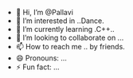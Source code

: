 - 👋 Hi, I’m @Pallavi
- 👀 I’m interested in ..Dance.
- 🌱 I’m currently learning .C++..
- 💞️ I’m looking to collaborate on ...
- 📫 How to reach me .. by friends.
- 😄 Pronouns: ...
- ⚡ Fun fact: ...

<!---
Pallo3081841/Pallo3081841 is a ✨ special ✨ repository because its `README.md` (this file) appears on your GitHub profile.
You can click the Preview link to take a look at your changes.
--->
